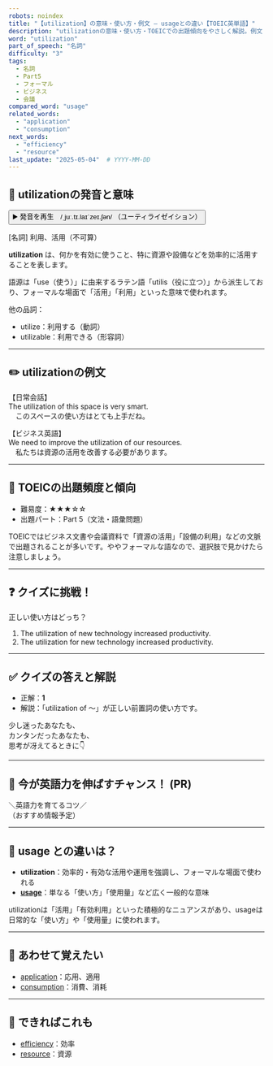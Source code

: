 ```yaml
---
robots: noindex
title: "【utilization】の意味・使い方・例文 ― usageとの違い【TOEIC英単語】"
description: "utilizationの意味・使い方・TOEICでの出題傾向をやさしく解説。例文・クイズ付きでusageとの違いもわかりやすく学べます。"
word: "utilization"
part_of_speech: "名詞"
difficulty: "3"
tags:
  - 名詞
  - Part5
  - フォーマル
  - ビジネス
  - 会議
compared_word: "usage"
related_words:
  - "application"
  - "consumption"
next_words:
  - "efficiency"
  - "resource"
last_update: "2025-05-04"  # YYYY-MM-DD
---
```


## 🔰 utilizationの発音と意味

<button class="play-audio" onclick="playTTS('utilization')">
  <span class="play-audio-main">
    ▶️ 発音を再生　/ˌjuː.tɪ.laɪˈzeɪ.ʃən/
  </span>
  <span class="play-audio-sub">
    （ユーティライゼイション）
  </span>
</button>

[名詞] 利用、活用（不可算）

**utilization** は、何かを有効に使うこと、特に資源や設備などを効率的に活用することを表します。

語源は「use（使う）」に由来するラテン語「utilis（役に立つ）」から派生しており、フォーマルな場面で「活用」「利用」といった意味で使われます。

他の品詞：  
- utilize：利用する（動詞）
- utilizable：利用できる（形容詞）

---

## ✏️ utilizationの例文

【日常会話】  
The utilization of this space is very smart.  
　このスペースの使い方はとても上手だね。

【ビジネス英語】  
We need to improve the utilization of our resources.  
　私たちは資源の活用を改善する必要があります。

---

## 🎯 TOEICの出題頻度と傾向

- 難易度：★★★☆☆
- 出題パート：Part 5（文法・語彙問題）

TOEICではビジネス文書や会議資料で「資源の活用」「設備の利用」などの文脈で出題されることが多いです。ややフォーマルな語なので、選択肢で見かけたら注意しましょう。

---

## ❓ クイズに挑戦！

正しい使い方はどっち？

1. The utilization of new technology increased productivity.  
2. The utilization for new technology increased productivity.

---

## ✅ クイズの答えと解説

- 正解：**1**
- 解説：「utilization of ～」が正しい前置詞の使い方です。

少し迷ったあなたも、  
カンタンだったあなたも、  
思考が冴えてるときに👇️

---

## 🚀 今が英語力を伸ばすチャンス！ (PR)

<div class="info-center">
＼英語力を育てるコツ／<br>  
（おすすめ情報予定）
</div>

---

## 🤔  usage との違いは？

- **utilization**：効率的・有効な活用や運用を強調し、フォーマルな場面で使われる
- **[usage](/word/usage)**：単なる「使い方」「使用量」など広く一般的な意味

utilizationは「活用」「有効利用」といった積極的なニュアンスがあり、usageは日常的な「使い方」や「使用量」に使われます。

---

## 🧩 あわせて覚えたい

- [application](/word/application)：応用、適用
- [consumption](/word/consumption)：消費、消耗

---

## 📖 できればこれも

- [efficiency](/word/efficiency)：効率
- [resource](/word/resource)：資源

<!-- cvid: aid15_bid04 -->
